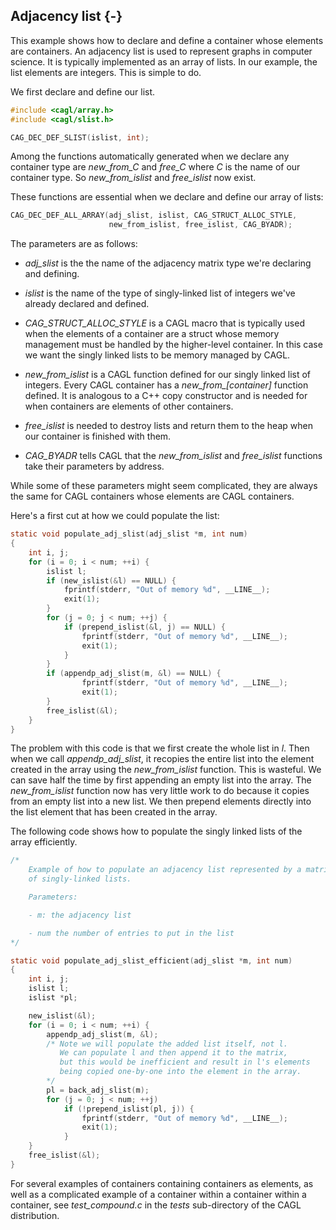 ## Adjacency list {-}

This example shows how to declare and define a container whose elements are containers. An adjacency list is used to represent graphs in computer science. It is typically implemented as an array of lists. In our example, the list elements are integers. This is simple to do.

We first declare and define our list.

```C
#include <cagl/array.h>
#include <cagl/slist.h>

CAG_DEC_DEF_SLIST(islist, int);
```

Among the functions automatically generated when we declare any container type are *new_from_C* and *free_C* where *C* is the name of our container type. So *new_from_islist* and *free_islist* now exist.

These functions are essential when we declare and define our array of lists:

```C
CAG_DEC_DEF_ALL_ARRAY(adj_slist, islist, CAG_STRUCT_ALLOC_STYLE,
                      new_from_islist, free_islist, CAG_BYADR);
```

The parameters are as follows:

- *adj_slist* is the the name of the adjacency matrix type we're declaring and defining.

- *islist* is the name of the type of singly-linked list of integers we've already declared and defined.

- *CAG_STRUCT_ALLOC_STYLE* is a CAGL macro that is typically used when the elements of a container are a struct whose memory management must be handled by the higher-level container. In this case we want the singly linked lists to be memory managed by CAGL.

- *new_from_islist* is a CAGL function defined for our singly linked list of integers. Every CAGL container has a *new_from_[container]* function defined. It is analogous to a C++ copy constructor and is needed for when containers are elements of other containers.

- *free_islist* is needed to destroy lists and return them to the heap when our container is finished with them.

- *CAG_BYADR* tells CAGL that the *new_from_islist* and *free_islist* functions take their parameters by address.

While some of these parameters might seem complicated, they are always the same for CAGL containers whose elements are CAGL containers.

Here's a first cut at how we could populate the list:

```C
static void populate_adj_slist(adj_slist *m, int num)
{
	int i, j;
	for (i = 0; i < num; ++i) {
		islist l;
		if (new_islist(&l) == NULL) {
			fprintf(stderr, "Out of memory %d", __LINE__);
			exit(1);
		}
		for (j = 0; j < num; ++j) {
			if (prepend_islist(&l, j) == NULL) {
				fprintf(stderr, "Out of memory %d", __LINE__);
				exit(1);
			}
		}
		if (appendp_adj_slist(m, &l) == NULL) {
				fprintf(stderr, "Out of memory %d", __LINE__);
				exit(1);
		}
		free_islist(&l);
	}
}
```

The problem with this code is that we first create the whole list in *l*. Then when we call *appendp_adj_slist*, it recopies the entire list into the element created in the array using the *new_from_islist* function. This is wasteful. We can save half the time by first appending an empty list into the array. The *new_from_islist* function now has very little work to do because it copies from an empty list into a new list. We then prepend elements directly into the list element that has been created in the array.

The following code shows how to populate the singly linked lists of the array efficiently.

```C
/*
	Example of how to populate an adjacency list represented by a matrix
	of singly-linked lists.

    Parameters:

	- m: the adjacency list

	- num the number of entries to put in the list
*/

static void populate_adj_slist_efficient(adj_slist *m, int num)
{
	int i, j;
	islist l;
	islist *pl;

	new_islist(&l);
	for (i = 0; i < num; ++i) {
		appendp_adj_slist(m, &l);
		/* Note we will populate the added list itself, not l.
		   We can populate l and then append it to the matrix,
		   but this would be inefficient and result in l's elements
		   being copied one-by-one into the element in the array.
		*/
		pl = back_adj_slist(m);
		for (j = 0; j < num; ++j)
			if (!prepend_islist(pl, j)) {
				fprintf(stderr, "Out of memory %d", __LINE__);
				exit(1);
			}
	}
	free_islist(&l);
}
```

For several examples of containers containing containers as elements, as well as a complicated example of a container within a container within a container, see *test_compound.c* in the *tests* sub-directory of the CAGL distribution.
